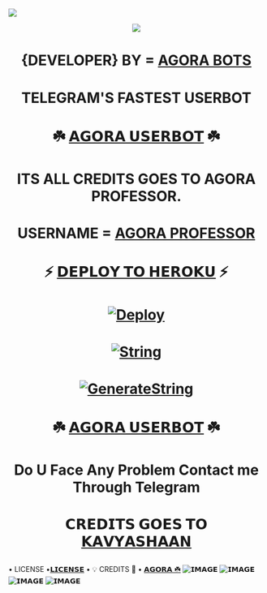 # <p align="center">
  <img src="https://te.legra.ph/file/286ebee514fc25d5d83c9.jpg">
</p>

<p align="center">
  <img src="https://te.legra.ph/file/2b577f871106d37276c41.jpg">
</p>

 

  
# <p align="center"> {DEVELOPER} BY = [AGORA BOTS](http://t.me/AGORABOT_INFO)


# <p align="center"> TELEGRAM'S FASTEST USERBOT

# <p align="center"> ☘️ [𝗔𝗚𝗢𝗥𝗔 𝗨𝗦𝗘𝗥𝗕𝗢𝗧](https://github.com/AGORA_SPAM_OFFICIAL) ☘️

# <p align="center"> ITS ALL CREDITS GOES TO AGORA PROFESSOR. 
# <p align="center"> USERNAME = [AGORA PROFESSOR](https://github.com/AGORASWAMY_PROFESSOR)
# <p align="center"> ⚡ [𝗗𝗘𝗣𝗟𝗢𝗬 𝗧𝗢 𝗛𝗘𝗥𝗢𝗞𝗨](https://github.com/SHANTH-OP/AGORA-USERBOT) ⚡

# <p align="center"> [![Deploy](https://www.herokucdn.com/deploy/button.svg)](https://heroku.com/deploy?template=https://github.com/SHANTH-OP/AGORA-USERBOT)

# <p align="center"> [![String](https://te.legra.ph/file/d8ba77811625796729b82.jpg)](https://replit.com/SHANTH-OP/AGORA-USERBOT#main.py) 
# <p align="center"> [![GenerateString](https://img.shields.io/badge/repl.it-generateString-yellowgreen)](https://replit.com/AGORA-PROFESSOR/AGORA-USERBOT#main.py) 

# <p align="center"> ☘️ [𝗔𝗚𝗢𝗥𝗔 𝗨𝗦𝗘𝗥𝗕𝗢𝗧](https://t.me/AGORA_SPAM_OFFICIAL) ☘️

# <p align="center"> Do U Face Any Problem Contact me Through Telegram

# <p align="center"> 𝗖𝗥𝗘𝗗𝗜𝗧𝗦 𝗚𝗢𝗘𝗦 𝗧𝗢 [𝗞𝗔𝗩𝗬𝗔𝗦𝗛𝗔𝗔𝗡](t.me/AGORASWAMY_PROFESSOR)

• LICENSE •[𝗟𝗜𝗖𝗘𝗡𝗦𝗘](https://github.com/SHANTH-OP/AGORA-USERBOT/blob/master/LICENSE)
• 💡 CREDITS 💞 •
[𝗔𝗚𝗢𝗥𝗔 ☘️](https://github.com/PROFESSOR-AGORA)
![𝗜𝗠𝗔𝗚𝗘](https://user-images.githubusercontent.com/87700009/133560871-e318f78b-16e7-4fe5-ad57-f1661b99f576.png)
![𝗜𝗠𝗔𝗚𝗘](https://user-images.githubusercontent.com/87700009/133560891-ca9899ed-d95c-4050-b50a-af67790020f5.png)
![𝗜𝗠𝗔𝗚𝗘](https://user-images.githubusercontent.com/87700009/133560924-ac05edc1-43b8-4aa3-ab56-36661d5d5b5d.png)
![𝗜𝗠𝗔𝗚𝗘](https://user-images.githubusercontent.com/87700009/133560910-6117ba9e-9165-4fd1-8fb2-4d1ecca3c20e.png)
